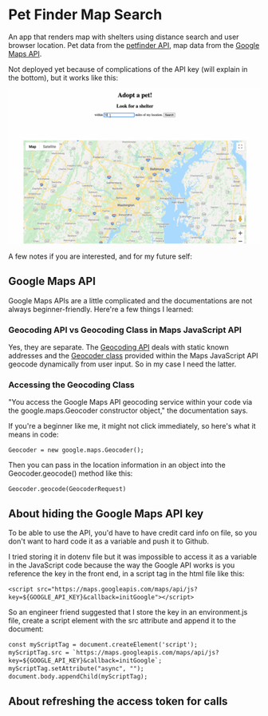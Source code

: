 # Pet Finder Map Search

An app that renders map with shelters using distance search and user browser location. Pet data from the [petfinder API](https://www.petfinder.com/developers/v2/docs/), map data from the [Google Maps API](https://developers.google.com/maps/documentation).

Not deployed yet because of complications of the API key (will explain in the bottom), but it works like this:

![alt text](img/pet_finder.gif)

A few notes if you are interested, and for my future self:

## Google Maps API
Google Maps APIs are a little complicated and the documentations are not always beginner-friendly. Here're a few things I learned:

### Geocoding API vs Geocoding Class in Maps JavaScript API
Yes, they are separate. The [Geocoding API](https://developers.google.com/maps/documentation/geocoding/start) deals with static known addresses and the [Geocoder class](https://developers.google.com/maps/documentation/javascript/geocoding) provided within the Maps JavaScript API geocode dynamically from user input. So in my case I need the latter.

### Accessing the Geocoding Class 
"You access the Google Maps API geocoding service within your code via the google.maps.Geocoder constructor object," the documentation says. 

If you're a beginner like me, it might not click immediately, so here's what it means in code:

    Geocoder = new google.maps.Geocoder();

Then you can pass in the location information in an object into the Geocoder.geocode() method like this:

    Geocoder.geocode(GeocoderRequest)


## About hiding the Google Maps API key
To be able to use the API, you'd have to have credit card info on file, so you don't want to hard code it as a variable and push it to Github. 

I tried storing it in dotenv file but it was impossible to access it as a variable in the JavaScript code because the way the Google API works is you reference the key in the front end, in a script tag in the html file like this:

    <script src="https://maps.googleapis.com/maps/api/js?key=${GOOGLE_API_KEY}&callback=initGoogle"></script>

So an engineer friend suggested that I store the key in an environment.js file, create a script element with the src attribute and append it to the document:

    const myScriptTag = document.createElement('script');
    myScriptTag.src = `https://maps.googleapis.com/maps/api/js?key=${GOOGLE_API_KEY}&callback=initGoogle`;
    myScriptTag.setAttribute("async", "");
    document.body.appendChild(myScriptTag);


## About refreshing the access token for calls

